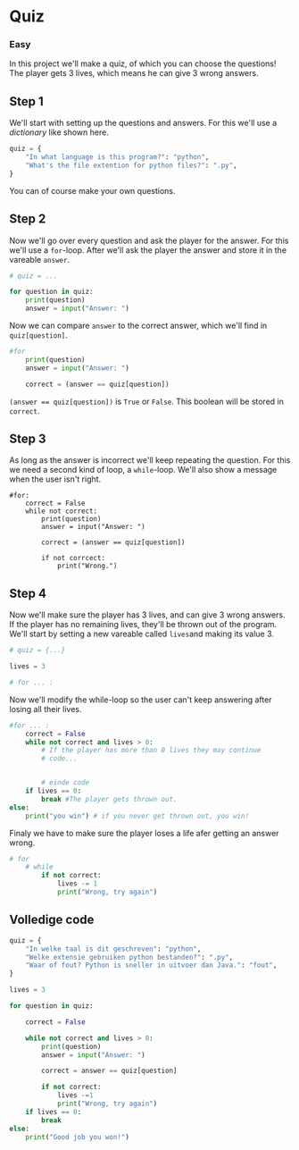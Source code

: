 # Quiz

### Easy

In this project we'll make a quiz, of which you can choose the questions! The player gets 3 lives, which means he can give 3 wrong answers.

## Step 1

We'll start with setting up the questions and answers. For this we'll use a _dictionary_ like shown here.

```python
quiz = {
    "In what language is this program?": "python",
    "What's the file extention for python files?": ".py",
}
```

You can of course make your own questions.

## Step 2

Now we'll go over every question and ask the player for the answer. For this we'll use a `for`-loop. After we'll ask the player the answer and store it in the vareable `answer`.

```python
# quiz = ...

for question in quiz:
    print(question)
    answer = input("Answer: ")
```

Now we can compare `answer` to the correct answer, which we'll find in `quiz[question]`.

```python
#for
    print(question)
    answer = input("Answer: ")

    correct = (answer == quiz[question])
```

`(answer == quiz[question])` is `True` or `False`. This boolean will be stored in `correct`.

## Step 3

As long as the answer is incorrect we'll keep repeating the question. For this we need a second kind of loop, a `while`-loop. We'll also show a message when the user isn't right.

```pythonthon
#for:
    correct = False
    while not correct:
        print(question)
        answer = input("Answer: ")

        correct = (answer == quiz[question])

        if not corrcect:
            print("Wrong.")
```

## Step 4

Now we'll make sure the player has 3 lives, and can give 3 wrong answers. If the player has no remaining lives, they'll be thrown out of the program. We'll start by setting a new vareable called `lives`and making its value 3.

```python
# quiz = {...}

lives = 3

# for ... :
```

Now we'll modify the while-loop so the user can't keep answering after losing all their lives.

```python
#for ... :
    correct = False
    while not correct and lives > 0:
        # If the player has more than 0 lives they may continue
        # code...


        # einde code
    if lives == 0:
        break #The player gets thrown out.
else:
    print("you win") # if you never get thrown out, you win!
```

Finaly we have to make sure the player loses a life afer getting an answer wrong.

```python
# for
    # while
        if not correct:
            lives -= 1
            print("Wrong, try again")
```

## Volledige code

```python
quiz = {
    "In welke taal is dit geschreven": "python",
    "Welke extensie gebruiken python bestanden?": ".py",
    "Waar of fout? Python is sneller in uitvoer dan Java.": "fout",
}

lives = 3

for question in quiz:

    correct = False

    while not correct and lives > 0:
        print(question)
        answer = input("Answer: ")

        correct = answer == quiz[question]

        if not correct:
            lives -=1
            print("Wrong, try again")
    if lives == 0:
        break
else:
    print("Good job you won!")
```
